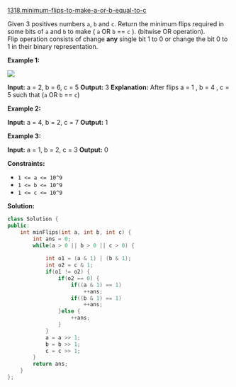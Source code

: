 [1318.minimum-flips-to-make-a-or-b-equal-to-c](https://leetcode.com/problems/minimum-flips-to-make-a-or-b-equal-to-c/)  

Given 3 positives numbers `a`, `b` and `c`. Return the minimum flips required in some bits of `a` and `b` to make ( `a` OR `b` == `c` ). (bitwise OR operation).  
Flip operation consists of change **any** single bit 1 to 0 or change the bit 0 to 1 in their binary representation.

**Example 1:**

![](https://assets.leetcode.com/uploads/2020/01/06/sample_3_1676.png)

**Input:** a = 2, b = 6, c = 5
**Output:** 3
**Explanation:** After flips a = 1 , b = 4 , c = 5 such that (`a` OR `b` == `c`)

**Example 2:**

**Input:** a = 4, b = 2, c = 7
**Output:** 1

**Example 3:**

**Input:** a = 1, b = 2, c = 3
**Output:** 0

**Constraints:**

*   `1 <= a <= 10^9`
*   `1 <= b <= 10^9`
*   `1 <= c <= 10^9`  



**Solution:**  

```cpp
class Solution {
public:
    int minFlips(int a, int b, int c) {
        int ans = 0;
        while(a > 0 || b > 0 || c > 0) {
            
            int o1 = (a & 1) | (b & 1);
            int o2 = c & 1;
            if(o1 != o2) {
                if(o2 == 0) {
                    if((a & 1) == 1)
                        ++ans;
                    if((b & 1) == 1)
                        ++ans;
                }else {
                    ++ans;
                }
            }
            a = a >> 1;
            b = b >> 1;
            c = c >> 1;
        }
        return ans;
    }
};
```
      